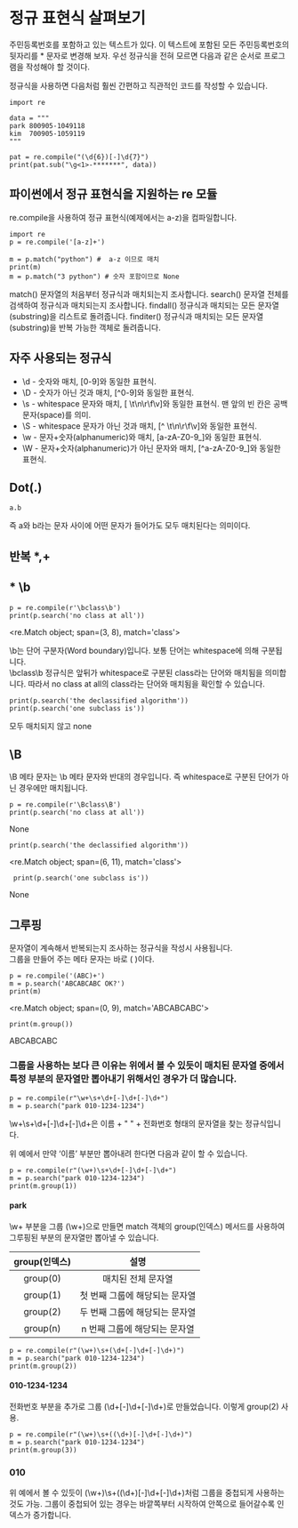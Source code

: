 # 정규 표현식 살펴보기

주민등록번호를 포함하고 있는 텍스트가 있다. 이 텍스트에 포함된 모든 주민등록번호의 뒷자리를 * 문자로 변경해 보자.
우선 정규식을 전혀 모르면 다음과 같은 순서로 프로그램을 작성해야 할 것이다.

정규식을 사용하면 다음처럼 훨씬 간편하고 직관적인 코드를 작성할 수 있습니다.
```
import re 

data = """
park 800905-1049118
kim  700905-1059119
"""

pat = re.compile("(\d{6})[-]\d{7}")
print(pat.sub("\g<1>-*******", data))
```
## 파이썬에서 정규 표현식을 지원하는 re 모듈
re.compile을 사용하여 정규 표현식(예제에서는 a-z)을 컴파일합니다.  
```
import re
p = re.compile('[a-z]+')

m = p.match("python") #  a-z 이므로 매치
print(m)
m = p.match("3 python") # 숫자 포함이므로 None
```

match()	문자열의 처음부터 정규식과 매치되는지 조사합니다.
search()	문자열 전체를 검색하여 정규식과 매치되는지 조사합니다.
findall()	정규식과 매치되는 모든 문자열(substring)을 리스트로 돌려줍니다.
finditer()	정규식과 매치되는 모든 문자열(substring)을 반복 가능한 객체로 돌려줍니다.  

## 자주 사용되는 정규식

* \d - 숫자와 매치, [0-9]와 동일한 표현식.
* \D - 숫자가 아닌 것과 매치, [^0-9]와 동일한 표현식.
* \s - whitespace 문자와 매치, [ \t\n\r\f\v]와 동일한 표현식. 맨 앞의 빈 칸은 공백문자(space)를 의미.
* \S - whitespace 문자가 아닌 것과 매치, [^ \t\n\r\f\v]와 동일한 표현식.
* \w - 문자+숫자(alphanumeric)와 매치, [a-zA-Z0-9_]와 동일한 표현식.
* \W - 문자+숫자(alphanumeric)가 아닌 문자와 매치, [^a-zA-Z0-9_]와 동일한 표현식. 


## Dot(.)
```
a.b
```
즉 a와 b라는 문자 사이에 어떤 문자가 들어가도 모두 매치된다는 의미이다.  

## 반복  *,+

## * \b
```
p = re.compile(r'\bclass\b')
print(p.search('no class at all'))  
```
<re.Match object; span=(3, 8), match='class'>  

\b는 단어 구분자(Word boundary)입니다. 보통 단어는 whitespace에 의해 구분됩니다.  
\bclass\b 정규식은 앞뒤가 whitespace로 구분된 class라는 단어와 매치됨을 의미합니다. 
따라서 no class at all의 class라는 단어와 매치됨을 확인할 수 있습니다.

```
print(p.search('the declassified algorithm'))
print(p.search('one subclass is'))
```
모두 매치되지 않고 none

## \B
\B 메타 문자는 \b 메타 문자와 반대의 경우입니다. 즉 whitespace로 구분된 단어가 아닌 경우에만 매치됩니다.
```
p = re.compile(r'\Bclass\B')
print(p.search('no class at all')) 
```
None
```
print(p.search('the declassified algorithm'))
```
<re.Match object; span=(6, 11), match='class'>
```
 print(p.search('one subclass is'))
```
None

## 그루핑
문자열이 계속해서 반복되는지 조사하는 정규식을 작성시 사용됩니다.  
그룹을 만들어 주는 메타 문자는 바로 ( )이다.
```
p = re.compile('(ABC)+')
m = p.search('ABCABCABC OK?')
print(m)
```
<re.Match object; span=(0, 9), match='ABCABCABC'>
```
print(m.group())
```
ABCABCABC

### 그룹을 사용하는 보다 큰 이유는 위에서 볼 수 있듯이 매치된 문자열 중에서 특정 부분의 문자열만 뽑아내기 위해서인 경우가 더 많습니다.
```
p = re.compile(r"\w+\s+\d+[-]\d+[-]\d+")
m = p.search("park 010-1234-1234")
```
\w+\s+\d+[-]\d+[-]\d+은 이름 + " " + 전화번호 형태의 문자열을 찾는 정규식입니다.

위 예에서 만약 ‘이름’ 부분만 뽑아내려 한다면 다음과 같이 할 수 있습니다.
```
p = re.compile(r"(\w+)\s+\d+[-]\d+[-]\d+")
m = p.search("park 010-1234-1234")
print(m.group(1))
```
#### park


\w+ 부분을 그룹 (\w+)으로 만들면 match 객체의 group(인덱스) 메서드를 사용하여 그루핑된 부분의 문자열만 뽑아낼 수 있습니다.

|group(인덱스)|	설명|
|:---:|:---:|
|group(0)|	매치된 전체 문자열|
|group(1)|	첫 번째 그룹에 해당되는 문자열|
|group(2)|	두 번째 그룹에 해당되는 문자열|
|group(n)|	n 번째 그룹에 해당되는 문자열|
```
p = re.compile(r"(\w+)\s+(\d+[-]\d+[-]\d+)")
m = p.search("park 010-1234-1234")
print(m.group(2))
```
#### 010-1234-1234
전화번호 부분을 추가로 그룹 (\d+[-]\d+[-]\d+)로 만들었습니다. 이렇게 group(2) 사용.
```
p = re.compile(r"(\w+)\s+((\d+)[-]\d+[-]\d+)")
m = p.search("park 010-1234-1234")
print(m.group(3))
```
### 010
위 예에서 볼 수 있듯이 (\w+)\s+((\d+)[-]\d+[-]\d+)처럼 그룹을 중첩되게 사용하는 것도 가능. 그룹이 중첩되어 있는 경우는 바깥쪽부터 시작하여 안쪽으로 들어갈수록 인덱스가 증가합니다.

